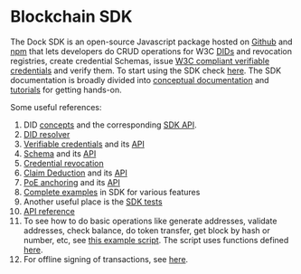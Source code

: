 # Blockchain SDK

The Dock SDK is an open-source Javascript package hosted on [Github](https://github.com/docknetwork/sdk) and [npm](https://www.npmjs.com/package/@docknetwork/sdk) that lets developers do CRUD operations for W3C [DIDs](https://www.w3.org/TR/did-core/) and revocation registries, create credential Schemas, issue [W3C compliant verifiable credentials](https://www.w3.org/TR/vc-data-model/) and verify them. To start using the SDK check [here](https://docknetwork.github.io/sdk/tutorials/introduction.html). The SDK documentation is broadly divided into [conceptual documentation](https://docknetwork.github.io/sdk/tutorials/concepts.html) and [tutorials](https://docknetwork.github.io/sdk/tutorials/tutorials.html) for getting hands-on.

Some useful references:

1. DID [concepts](https://docknetwork.github.io/sdk/tutorials/concepts\_did.html) and the corresponding [SDK API](https://docknetwork.github.io/sdk/tutorials/tutorial\_did.html).
2. [DID resolver](https://docknetwork.github.io/sdk/tutorials/tutorial\_resolver.html)
3. [Verifiable credentials](https://docknetwork.github.io/sdk/tutorials/concepts\_vcdm.html) and its [API](https://docknetwork.github.io/sdk/tutorials/tutorial\_ipv.html)
4. [Schema](https://docknetwork.github.io/sdk/tutorials/concepts\_blobs\_schemas.html) and its [API](https://docknetwork.github.io/sdk/tutorials/tutorial\_blobs\_schemas.html)
5. [Credential revocation](https://docknetwork.github.io/sdk/tutorials/tutorial\_revocation.html)
6. [Claim Deduction](https://docknetwork.github.io/sdk/tutorials/concepts\_claim\_deduction.html) and its [API](https://docknetwork.github.io/sdk/tutorials/tutorial\_claim\_deduction.html)
7. [PoE anchoring](https://docknetwork.github.io/sdk/tutorials/concepts\_poe\_anchors.html) and its [API](https://docknetwork.github.io/sdk/tutorials/tutorial\_poe\_anchors.html)
8. [Complete examples](https://github.com/docknetwork/sdk/tree/master/example) in SDK for various features&#x20;
9. Another useful place is the [SDK tests](https://github.com/docknetwork/sdk/tree/master/tests)
10. [API reference](https://docknetwork.github.io/sdk/reference/)
11. To see how to do basic operations like generate addresses, validate addresses, check balance, do token transfer, get block by hash or number, etc, see [this example script](https://github.com/docknetwork/sdk/blob/master/example/chain-ops.js). The script uses functions defined [here](https://github.com/docknetwork/sdk/blob/master/src/utils/chain-ops.js).
12. For offline signing of transactions, see [here](https://github.com/docknetwork/sdk/tree/master/src/offline-signing).
